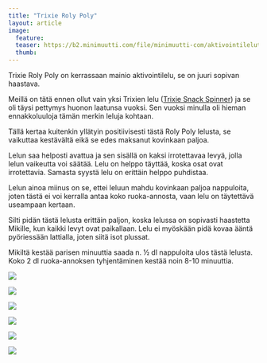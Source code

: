 ```yaml
---
title: "Trixie Roly Poly"
layout: article
image:
  feature:
  teaser: https://b2.minimuutti.com/file/minimuutti-com/aktivointilelut/muut/DS68000-245px.jpg
  thumb:
---
```


Trixie Roly Poly on kerrassaan mainio aktivointilelu, se on juuri sopivan haastava.

Meillä on tätä ennen ollut vain yksi Trixien lelu ([Trixie Snack Spinner](https://minimuutti.com/aktivointilelut/trixie-snack-spinner/)) ja se oli täysi pettymys huonon laatunsa vuoksi. Sen vuoksi minulla oli hieman ennakkoluuloja tämän merkin leluja kohtaan.

Tällä kertaa kuitenkin yllätyin positiivisesti tästä Roly Poly lelusta, se vaikuttaa kestävältä eikä se edes maksanut kovinkaan paljoa.

Lelun saa helposti avattua ja sen sisällä on kaksi irrotettavaa levyä, jolla lelun vaikeutta voi säätää. Lelu on helppo täyttää, koska osat ovat irrotettavia. Samasta syystä lelu on erittäin helppo puhdistaa.

Lelun ainoa miinus on se, ettei leluun mahdu kovinkaan paljoa nappuloita, joten tästä ei voi kerralla antaa koko ruoka-annosta, vaan lelu on täytettävä useampaan kertaan.

Silti pidän tästä lelusta erittäin paljon, koska lelussa on sopivasti haastetta Mikille, kun kaikki levyt ovat paikallaan. Lelu ei myöskään pidä kovaa ääntä pyöriessään lattialla, joten siitä isot plussat.

Mikiltä kestää parisen minuuttia saada n. ½ dl nappuloita ulos tästä lelusta. Koko 2 dl ruoka-annoksen tyhjentäminen kestää noin 8-10 minuuttia.

![](https://b2.minimuutti.com/file/minimuutti-com/aktivointilelut/muut/DS67958-800px.jpg)

![](https://b2.minimuutti.com/file/minimuutti-com/aktivointilelut/muut/DS68000-800px.jpg)

![](https://b2.minimuutti.com/file/minimuutti-com/aktivointilelut/muut/DS67995-800px.jpg)

![](https://b2.minimuutti.com/file/minimuutti-com/aktivointilelut/muut/DS67976-800px.jpg)

![](https://b2.minimuutti.com/file/minimuutti-com/aktivointilelut/muut/DS68044-800px.jpg)

![](https://b2.minimuutti.com/file/minimuutti-com/aktivointilelut/muut/DS68027-800px.jpg)
